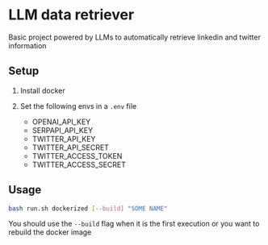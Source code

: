 # LLM data retriever

Basic project powered by LLMs to automatically retrieve linkedin and twitter information

## Setup

1. Install docker
2. Set the following envs in a `.env` file

   - OPENAI_API_KEY
   - SERPAPI_API_KEY
   - TWITTER_API_KEY
   - TWITTER_API_SECRET
   - TWITTER_ACCESS_TOKEN
   - TWITTER_ACCESS_SECRET

## Usage

```bash
bash run.sh dockerized [--build] "SOME NAME"
```

You should use the `--build` flag when it is the first execution or you want to rebuild the docker image

